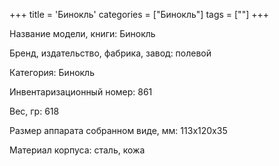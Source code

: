 +++
title = 'Бинокль'
categories = ["Бинокль"]
tags = [""]
+++

Название модели, книги: Бинокль

Бренд, издательство, фабрика, завод: полевой

Категория: Бинокль

Инвентаризационный номер: 861

Вес, гр: 618

Размер аппарата  собранном виде, мм: 113х120х35

Материал корпуса: сталь, кожа


